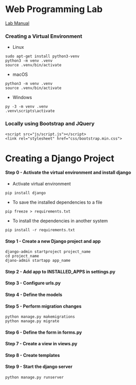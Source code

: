 # Web Programming Lab

[Lab Manual](https://github.com/spacedust26/MIT-CSE-Labs-2023-26/blob/main/SEM-6/WP/WP-LabManual.pdf)

### Creating a Virtual Environment
- Linux

```
sudo apt-get install python3-venv  
python3 -m venv .venv
source .venv/bin/activate
```

- macOS
```
python3 -m venv .venv
source .venv/bin/activate
```

- Windows
```
py -3 -m venv .venv
.venv\scripts\activate
```

### Locally using Bootstrap and JQuery
```
<script src="js/script.js"></script>
<link rel="stylesheet" href="css/bootstrap.min.css">
```

# Creating a Django Project

#### Step 0 - Activate the virtual environment and install django
- Activate virtual environment
```
pip install django
```
- To save the installed dependencies to a file  
```
pip freeze > requirements.txt
```
- To install the dependencies in another system
```
pip install -r requirements.txt
```
#### Step 1 - Create a new Django project and app
```
django-admin startproject project_name
cd project_name
djano-admin startapp app_name
```
#### Step 2 - Add app to INSTALLED_APPS in settings.py
#### Step 3 - Configure urls.py
#### Step 4 - Define the models
#### Step 5 - Perform migration changes
```
python manage.py makemigrations
python manage.py migrate
```
#### Step 6 - Define the form in forms.py
#### Step 7 - Create a view in views.py
#### Step 8 - Create templates
#### Step 9 - Start the django server
```
python manage.py runserver
```